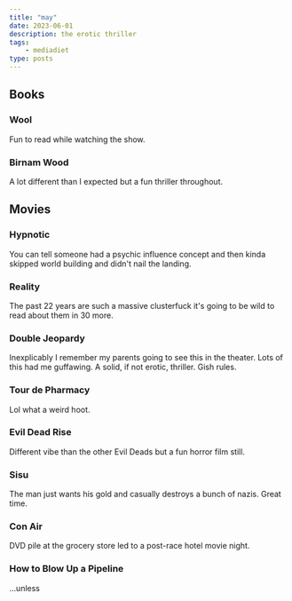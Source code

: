 ```yaml
---
title: "may"
date: 2023-06-01
description: the erotic thriller
tags: 
    - mediadiet
type: posts
---
```


## Books

### Wool

Fun to read while watching the show.

### Birnam Wood

A lot different than I expected but a fun thriller throughout.

## Movies

### Hypnotic

You can tell someone had a psychic influence concept and then kinda skipped world building and didn't nail the landing.

### Reality

The past 22 years are such a massive clusterfuck it's going to be wild to read about them in 30 more.

### Double Jeopardy

Inexplicably I remember my parents going to see this in the theater. Lots of this had me guffawing. A solid, if not erotic, thriller. Gish rules.

### Tour de Pharmacy

Lol what a weird hoot.

### Evil Dead Rise

Different vibe than the other Evil Deads but a fun horror film still.

### Sisu

The man just wants his gold and casually destroys a bunch of nazis. Great time. 

### Con Air

DVD pile at the grocery store led to a post-race hotel movie night.

### How to Blow Up a Pipeline

...unless
